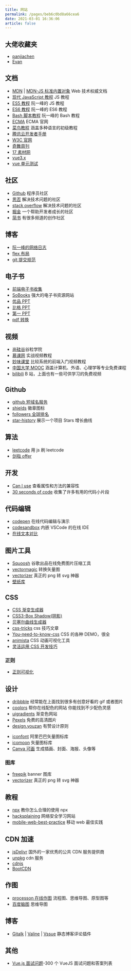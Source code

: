 ```yaml
---
title: 网站
permalink: /pages/beb6c0bd8a66cea6
date: 2021-03-01 16:36:06
article: false
---
```




## 大佬收藏夹

- [panjiachen](https://panjiachen.github.io/awesome-bookmarks/)
- [Evan](https://xugaoyi.com/pages/beb6c0bd8a66cea6/)

<!-- more -->

## 文档

- [MDN](https://developer.mozilla.org/zh-CN/docs/Web) | [MDN-JS 标准内置对象](https://developer.mozilla.org/zh-CN/docs/Web/JavaScript/Reference/Global_Objects) Web 技术权威文档
- [现代 JavaScript 教程](https://zh.javascript.info) JS 教程
- [ES5 教程](https://wangdoc.com/javascript/) 阮一峰的 JS 教程
- [ES6 教程](http://es6.ruanyifeng.com/) 阮一峰的 ES6 教程
- [Bash 脚本教程](https://wangdoc.com/bash/) 阮一峰的 Bash 教程
- [ECMA](https://www.ecma-international.org/) ECMA 官网
- [菜鸟教程](https://www.runoob.com/) 涵盖多种语言的初级教程
- [腾讯云开发者手册](https://cloud.tencent.com/developer/devdocs)
- [W3C 官网](https://www.w3.org/)
- [奇舞周刊](https://weekly.75.team/)
- [17 素材网](https://www.17sucai.com/)
- [vue3.x](https://www.vue3js.cn/docs/zh/)
- [vue 单元测试](https://vue-test-utils.vuejs.org/zh/)

## 社区

- [Github](https://github.com/) 程序员社区
- [思否](https://segmentfault.com/) 解决技术问题的社区
- [stack overflow](https://stackoverflow.com/) 解决技术问题的社区
- [掘金](https://juejin.im/) 一个帮助开发者成长的社区
- [简书](https://www.jianshu.com/) 有很多频道的创作社区

## 博客

- [阮一峰的网络日志](http://www.ruanyifeng.com/blog/)
- [flex 布局](https://www.ruanyifeng.com/blog/2020/08/five-css-layouts-in-one-line.html)
- [git 提交规范](https://my.oschina.net/javazhiyin/blog/4597064)

## 电子书

- [前端电子书收集](http://www.yuanchengcheng.vip/books)
- [SoBooks](https://sobooks.cc/) 强大的电子书资源网站
- [优品 PPT](http://www.ypppt.com/)
- [比格 PPT](http://www.tretars.com/)
- [第一 PPT](http://www.1ppt.com/xiazai/zongjie/)
- [pdf 转换](https://www.ilovepdf.com/)


## 视频

- [尚硅谷](https://www.gulixueyuan.com/)谷粒学院
- [慕课网](https://www.imooc.com/) 实战视频教程
- [妙味课堂](https://www.miaov.com/) 比较系统的前端入门视频教程
- [中国大学 MOOC](https://www.icourse163.org/) 涵盖计算机、外语、心理学等专业免费课程
- [bilibili](https://www.bilibili.com/) B 站，上面也有一些可供学习的免费视频

## Github

- [github 短域名服务](https://git.io/)
- [shields](https://shields.io/) 徽章图标
- [followers 全球排名](https://wangchujiang.com/github-rank/index.html)
- [star-history](https://star-history.t9t.io/) 展示一个项目 Stars 增长曲线


## 算法

- [leetcode](https://github.com/azl397985856/leetcode) 用 js 刷 leetcode
- [剑指 offer](https://www.nowcoder.com/ta/coding-interviews?query=&asc=true&order=&page)


## 开发

- [Can I use](https://caniuse.com/) 查看属性和方法的兼容性
- [30 seconds of code](https://30secondsofcode.org/) 收集了许多有用的代码小片段

## 代码编辑

- [codepen](https://codepen.io) 在线代码编辑与演示
- [codesandbox](https://codesandbox.io) 内嵌 VSCode 的在线 IDE
- [在线文本对比](https://www.jq22.com/textDifference)


## 图片工具

- [Squoosh](https://squoosh.app/) 谷歌出品在线免费图片压缩工具
- [vectormagic](https://vectormagic.com/) 转换矢量图
- [vectorizer](https://www.vectorizer.io/) 真正的 png 转 svg 神器
- [壁纸库](https://wall.alphacoders.com/?lang=Chinese)



## CSS

- [CSS 渐变生成器](https://www.colorzilla.com/gradient-editor/)
- [CSS3-Box Shadow(阴影)](https://www.html.cn/tool/css3Preview/Box-Shadow.html)
- [贝塞尔曲线生成器 ](https://cubic-bezier.com)
- [css-tricks](https://css-tricks.com/) css 技巧文章
- [You-need-to-know-css](https://lhammer.cn/You-need-to-know-css/#/zh-cn/) CSS 的各种 DEMO，很全
- [animista](https://animista.net/) CSS 动画可视化工具
- [灵活运用 CSS 开发技巧](https://juejin.im/post/5d4d0ec651882549594e7293)


### 正则

- [正则可视化](https://regex101.com/)


## 设计

- [dribbble](https://dribbble.com/) 经常能在上面找到很多有创意好看的 gif 或者图片
- [coolors](https://coolors.co/) 帮你在线配色的网站 你能找到不少配色灵感
- [uigradients](https://uigradients.com/#SummerDog) 渐变色网站
- [Pexels](https://www.pexels.com/zh-cn/) 免费的高清图片
- [design.youzan](http://design.youzan.com/) 有赞设计原则
* [iconfont](https://www.iconfont.cn/) 阿里巴巴矢量图标库
* [icomoon](https://icomoon.io/) 矢量图标库
* [Canva 可画](https://www.canva.cn/) 生成插画、封面、海报、头像等

### 图库

- [freepik](https://www.freepik.com/) banner 图库
- [vectorizer](https://www.vectorizer.io/) 真正的 png 转 svg 神器


## 教程

- [npx](https://egghead.io/courses/execute-npm-package-binaries-with-the-npx-package-runner) 教你怎么合理的使用 npx
- [hacksplaining](https://www.hacksplaining.com/lessons) 网络安全学习网站
- [mobile-web-best-practice](https://github.com/mcuking/mobile-web-best-practice) 移动 web 最佳实践


## CDN 加速

- [jsDelivr](http://www.jsdelivr.com/) 国外的一家优秀的公共 CDN 服务提供商
- [unpkg](https://unpkg.com/) cdn 服务
- [cdnjs](https://cdnjs.com/)
- [BootCDN](https://www.bootcdn.cn/)

## 作图

- [processon 在线作图](https://www.processon.com/) 流程图、思维导图、原型图等
- [百度脑图](https://naotu.baidu.com) 思维导图

## 博客
- [Gitalk](https://github.com/gitalk/gitalk) |
[Valine](https://github.com/xCss/Valine) |
[Vssue](https://github.com/meteorlxy/vssue) 静态博客评论插件

## 其他

- [Vue.js 面试问题](https://github.com/sudheerj/vuejs-interview-questions)-300 个 VueJS 面试问题和答案列表
